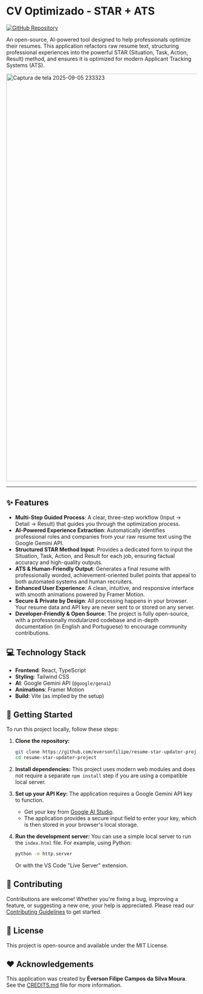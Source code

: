 # CV Optimizado - STAR + ATS

[![GitHub Repository](https://img.shields.io/badge/GitHub-Repository-blue?style=for-the-badge&logo=github)](https://github.com/eversonfilipe/resume-star-updater-project)

An open-source, AI-powered tool designed to help professionals optimize their resumes. This application refactors raw resume text, structuring professional experiences into the powerful STAR (Situation, Task, Action, Result) method, and ensures it is optimized for modern Applicant Tracking Systems (ATS).

<img width="1920" height="1080" alt="Captura de tela 2025-09-05 233323" src="https://github.com/user-attachments/assets/e88ed0e2-5d81-400f-af49-01b2faa41ac8" alt="Imagem ilustrativa de um print da tela principal e primária da aplicação." />

---

## ✨ Features

- **Multi-Step Guided Process**: A clear, three-step workflow (Input -> Detail -> Result) that guides you through the optimization process.
- **AI-Powered Experience Extraction**: Automatically identifies professional roles and companies from your raw resume text using the Google Gemini API.
- **Structured STAR Method Input**: Provides a dedicated form to input the Situation, Task, Action, and Result for each job, ensuring factual accuracy and high-quality outputs.
- **ATS & Human-Friendly Output**: Generates a final resume with professionally worded, achievement-oriented bullet points that appeal to both automated systems and human recruiters.
- **Enhanced User Experience**: A clean, intuitive, and responsive interface with smooth animations powered by Framer Motion.
- **Secure & Private by Design**: All processing happens in your browser. Your resume data and API key are never sent to or stored on any server.
- **Developer-Friendly & Open Source**: The project is fully open-source, with a professionally modularized codebase and in-depth documentation (in English and Portuguese) to encourage community contributions.

## 💻 Technology Stack

- **Frontend**: React, TypeScript
- **Styling**: Tailwind CSS
- **AI**: Google Gemini API (`@google/genai`)
- **Animations**: Framer Motion
- **Build**: Vite (as implied by the setup)

## 🚀 Getting Started

To run this project locally, follow these steps:

1.  **Clone the repository:**
    ```bash
    git clone https://github.com/eversonfilipe/resume-star-updater-project.git
    cd resume-star-updater-project
    ```

2.  **Install dependencies:**
    This project uses modern web modules and does not require a separate `npm install` step if you are using a compatible local server.

3.  **Set up your API Key:**
    The application requires a Google Gemini API key to function.
    - Get your key from [Google AI Studio](https://aistudio.google.com/app/apikey).
    - The application provides a secure input field to enter your key, which is then stored in your browser's local storage.

4.  **Run the development server:**
    You can use a simple local server to run the `index.html` file. For example, using Python:
    ```bash
    python -m http.server
    ```
    Or with the VS Code "Live Server" extension.

## 🤝 Contributing

Contributions are welcome! Whether you're fixing a bug, improving a feature, or suggesting a new one, your help is appreciated. Please read our [Contributing Guidelines](./docs/CONTRIBUTING.md) to get started.

## 📄 License

This project is open-source and available under the MIT License.

## ❤️ Acknowledgements

This application was created by **Éverson Filipe Campos da Silva Moura**. See the [CREDITS.md](./CREDITS.md) file for more information.
